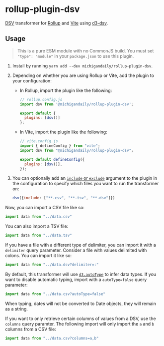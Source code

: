 # rollup-plugin-dsv

[DSV](https://en.wikipedia.org/wiki/Delimiter-separated_values) transformer for [Rollup](https://rollupjs.org) and [Vite](https://vitejs.dev/) using [d3-dsv](https://github.com/d3/d3-dsv).

## Usage

> This is a pure ESM module with no CommonJS build. You must set `"type": "module"` in your `package.json` to use this plugin.

1. Install by running `yarn add --dev michigandaily/rollup-plugin-dsv`.
2. Depending on whether you are using Rollup or Vite, add the plugin to your configuration:
   - In Rollup, import the plugin like the following:

     ```javascript
     // rollup.config.js
     import dsv from '@michigandaily/rollup-plugin-dsv';
  
     export default {
       plugins: [dsv()]
     };
     ```

   - In Vite, import the plugin like the following:

     ```javascript
     // vite.config.js
     import { defineConfig } from "vite";
     import dsv from "@michigandaily/rollup-plugin-dsv";
     
     export default defineConfig({
       plugins: [dsv()],
     });
     ```

3. You can optionally add an [`include` or `exclude`](https://github.com/rollup/plugins/tree/master/packages/pluginutils#createfilter) argument to the plugin in the configuration to specify which files you want to run the transformer on:

   ```javascript
   dsv({include: ["**.csv", "**.tsv", "**.dsv"]})
   ```

Now, you can import a CSV file like so:

```javascript
import data from "../data.csv"
```

You can also import a TSV file:

```javascript
import data from "../data.tsv"
```

If you have a file with a different type of delimiter,  you can import it with a `delimiter` query parameter. Consider a file with values delimited with colons. You can import it like so:

```javascript
import data from "../data.dsv?delimiter=:"
```

By default, this transformer will use [`d3.autoType`](https://github.com/d3/d3-dsv#autoType) to infer data types. If you want to disable automatic typing, import with a `autoType=false` query parameter:

```javascript
import data from "../data.csv?autoType=false"
```

When typing, dates will not be converted to Date objects, they will remain as a string.

If you want to only retrieve certain columns of values from a DSV, use the `columns` query paramter. The following import will only import the `a` and `b` columns from a CSV file:

```javascript
import data from "../data.csv?columns=a,b"
```
